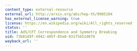 ```yaml
---
content_type: external-resource
external_url: http://arxiv.org/abs/hep-th/9905104
has_external_license_warning: true
license: https://en.wikipedia.org/wiki/All_rights_reserved
status: ''
title: AdS/CFT Correspondence and Symmetry Breaking
uid: 73b81d9f-4942-405f-85e8-931f5652d879
wayback_url: ''
---
```

